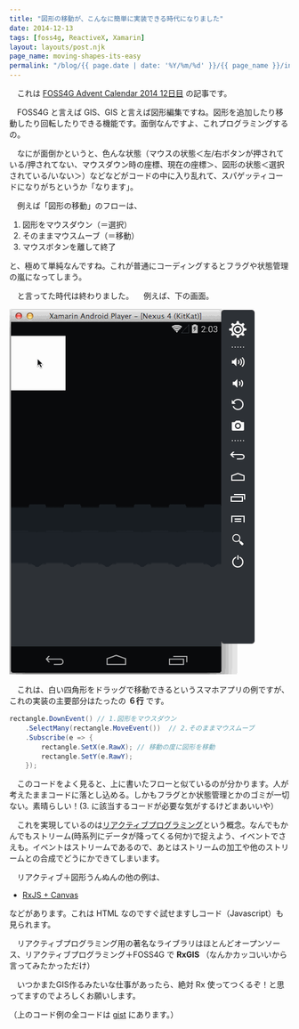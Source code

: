 ```yaml
---
title: "図形の移動が、こんなに簡単に実装できる時代になりました"
date: 2014-12-13
tags: [foss4g, ReactiveX, Xamarin]
layout: layouts/post.njk
page_name: moving-shapes-its-easy
permalink: "/blog/{{ page.date | date: '%Y/%m/%d' }}/{{ page_name }}/index.html"
---
```

　これは [FOSS4G Advent Calendar 2014 12日目](http://qiita.com/advent-calendar/2014/foss4goss4g) の記事です。

　FOSS4G と言えば GIS、GIS と言えば図形編集ですね。図形を追加したり移動したり回転したりできる機能です。面倒なんですよ、これプログラミングするの。

　なにが面倒かというと、色んな状態（マウスの状態＜左/右ボタンが押されている/押されてない、マウスダウン時の座標、現在の座標＞、図形の状態＜選択されている/いない＞）などなどがコードの中に入り乱れて、スパゲッティコードになりがちというか「なります」。
<!--more-->

　例えば「図形の移動」のフローは、

1. 図形をマウスダウン（＝選択）
2. そのままマウスムーブ（＝移動）
3. マウスボタンを離して終了

と、極めて単純なんですね。これが普通にコーディングするとフラグや状態管理の嵐になってしまう。

　と言ってた時代は終わりました。
　例えば、下の画面。

![](/img/posts/simply_shape_dragging_using_rx_01.gif)


　これは、白い四角形をドラッグで移動できるというスマホアプリの例ですが、これの実装の主要部分はたったの **６行** です。

```csharp
rectangle.DownEvent() // 1.図形をマウスダウン
    .SelectMany(rectangle.MoveEvent())  // 2.そのままマウスムーブ
    .Subscribe(e => {
        rectangle.SetX(e.RawX); // 移動の度に図形を移動
        rectangle.SetY(e.RawY);
    });
```

　このコードをよく見ると、上に書いたフローと似ているのが分かります。人が考えたままコードに落とし込める。しかもフラグとか状態管理とかのゴミが一切ない。素晴らしい！(3. に該当するコードが必要な気がするけどまあいいや）

　これを実現しているのは[リアクティブプログラミング](http://ninjinkun.hatenablog.com/entry/introrxja)という概念。なんでもかんでもストリーム(時系列にデータが降ってくる何か)で捉えよう、イベントでさえも。イベントはストリームであるので、あとはストリームの加工や他のストリームとの合成でどうにかできてしまいます。

　リアクティブ＋図形うんぬんの他の例は、

* [RxJS + Canvas](http://act.neue.cc/rxjs/canvas.htm)

などがあります。これは HTML なのですぐ試せますしコード（Javascript）も見られます。

　リアクティブプログラミング用の著名なライブラリはほとんどオープンソース、リアクティブプログラミング＋FOSS4G で **RxGIS** （なんかカッコいいから言ってみたかっただけ）

　いつかまたGIS作るみたいな仕事があったら、絶対 Rx 使ってつくるぞ！と思ってますのでよろしくお願いします。

（上のコード例の全コードは [gist](https://gist.github.com/amay077/1d22ba8ffa8ad95e9393) にあります。）

